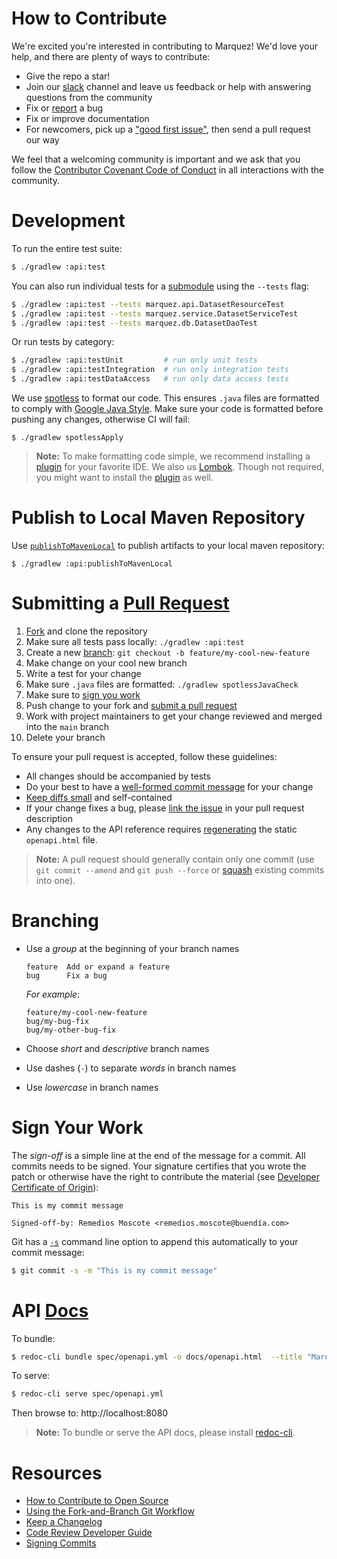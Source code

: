 # How to Contribute

We're excited you're interested in contributing to Marquez! We'd love your help, and there are plenty of ways to contribute:

* Give the repo a star!
* Join our [slack](http://bit.ly/MarquezSlack) channel and leave us feedback or help with answering questions from the community
* Fix or [report](https://github.com/MarquezProject/marquez/issues/new) a bug
* Fix or improve documentation
* For newcomers, pick up a ["good first issue"](https://github.com/MarquezProject/marquez/labels/good%20first%20issue), then send a pull request our way

We feel that a welcoming community is important and we ask that you follow the [Contributor Covenant Code of Conduct](CODE_OF_CONDUCT.md) in all interactions with the community.

# Development

To run the entire test suite:

```bash
$ ./gradlew :api:test
```

You can also run individual tests for a [submodule](https://github.com/MarquezProject/marquez#modules) using the `--tests` flag:

```bash
$ ./gradlew :api:test --tests marquez.api.DatasetResourceTest
$ ./gradlew :api:test --tests marquez.service.DatasetServiceTest
$ ./gradlew :api:test --tests marquez.db.DatasetDaoTest
```

Or run tests by category:  

```bash
$ ./gradlew :api:testUnit         # run only unit tests
$ ./gradlew :api:testIntegration  # run only integration tests
$ ./gradlew :api:testDataAccess   # run only data access tests
```

We use [spotless](https://github.com/diffplug/spotless) to format our code. This ensures `.java` files are formatted to comply with [Google Java Style](https://google.github.io/styleguide/javaguide.html). Make sure your code is formatted before pushing any changes, otherwise CI will fail:

```
$ ./gradlew spotlessApply
```

> **Note:** To make formatting code simple, we recommend installing a [plugin](https://github.com/google/google-java-format#intellij-android-studio-and-other-jetbrains-ides) for your favorite IDE. We also us [Lombok](https://projectlombok.org). Though not required, you might want to install the [plugin](https://projectlombok.org/setup/overview) as well.

# Publish to Local Maven Repository

Use [`publishToMavenLocal`](https://docs.gradle.org/current/userguide/publishing_maven.html#publishing_maven:tasks) to publish artifacts to your local maven repository:

```
$ ./gradlew :api:publishToMavenLocal
```

# Submitting a [Pull Request](https://help.github.com/articles/about-pull-requests)

1. [Fork](https://github.com/MarquezProject/marquez/fork) and clone the repository
2. Make sure all tests pass locally: `./gradlew :api:test`
3. Create a new [branch](#branching): `git checkout -b feature/my-cool-new-feature`
4. Make change on your cool new branch
5. Write a test for your change
6. Make sure `.java` files are formatted: `./gradlew spotlessJavaCheck`
7. Make sure to [sign you work](#sign-your-work)
8. Push change to your fork and [submit a pull request](https://github.com/MarquezProject/marquez/compare)
9. Work with project maintainers to get your change reviewed and merged into the `main` branch
10. Delete your branch

To ensure your pull request is accepted, follow these guidelines:

* All changes should be accompanied by tests
* Do your best to have a [well-formed commit message](https://tbaggery.com/2008/04/19/a-note-about-git-commit-messages.html) for your change
* [Keep diffs small](https://graysonkoonce.com/stacked-pull-requests-keeping-github-diffs-small) and self-contained
* If your change fixes a bug, please [link the issue](https://help.github.com/articles/closing-issues-using-keywords) in your pull request description
* Any changes to the API reference requires [regenerating](#docs) the static `openapi.html` file.

> **Note:** A pull request should generally contain only one commit (use `git commit --amend` and `git push --force` or [squash](http://gitready.com/advanced/2009/02/10/squashing-commits-with-rebase.html) existing commits into one).

# Branching

* Use a _group_ at the beginning of your branch names

  ```
  feature  Add or expand a feature
  bug      Fix a bug
  ```
  
  _For example_:
  
  ```
  feature/my-cool-new-feature
  bug/my-bug-fix
  bug/my-other-bug-fix
  ```
  
* Choose _short_ and _descriptive_ branch names
* Use dashes (`-`) to separate _words_ in branch names
* Use _lowercase_ in branch names

# Sign Your Work

The _sign-off_ is a simple line at the end of the message for a commit. All commits needs to be signed. Your signature certifies that you wrote the patch or otherwise have the right to contribute the material (see [Developer Certificate of Origin](https://developercertificate.org)):

```
This is my commit message

Signed-off-by: Remedios Moscote <remedios.moscote@buendía.com>
```

Git has a [`-s`](https://git-scm.com/docs/git-commit#Documentation/git-commit.txt---signoff) command line option to append this automatically to your commit message:

```bash
$ git commit -s -m "This is my commit message"
```

# API [Docs](https://github.com/MarquezProject/marquez/tree/main/docs)

To bundle:

```bash
$ redoc-cli bundle spec/openapi.yml -o docs/openapi.html  --title "Marquez API Reference"
```

To serve:  

```bash
$ redoc-cli serve spec/openapi.yml
```

Then browse to: http://localhost:8080

> **Note:** To bundle or serve the API docs, please install [redoc-cli](https://www.npmjs.com/package/redoc-cli).

# Resources

* [How to Contribute to Open Source](https://opensource.guide/how-to-contribute)
* [Using the Fork-and-Branch Git Workflow](https://blog.scottlowe.org/2015/01/27/using-fork-branch-git-workflow)
* [Keep a Changelog](https://keepachangelog.com)
* [Code Review Developer Guide](https://google.github.io/eng-practices/review)
* [Signing Commits](https://docs.github.com/en/github/authenticating-to-github/signing-commits)
